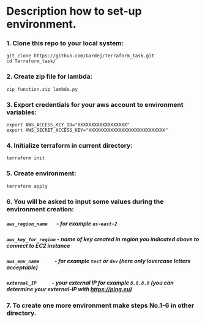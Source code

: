 # Description how to set-up environment.

### 1. Clone this repo to your local system:
```
git clone https://github.com/Gardej/Terraform_task.git
cd Terraform_task/
```
### 2. Create zip file for lambda:
```
zip function.zip lambda.py
```
### 3. Export credentials for your aws account to environment variables:
```
export AWS_ACCESS_KEY_ID="XXXXXXXXXXXXXXXXXX"
export AWS_SECRET_ACCESS_KEY="XXXXXXXXXXXXXXXXXXXXXXXXXXXX"
```
### 4. Initialize terraform in current directory:
```
terraform init
```
### 5. Create environment:
```
terraform apply
```
### 6. You will be asked to input some values during the environment creation:

##### `aws_region_name`     &nbsp;&nbsp;&nbsp;&nbsp;&nbsp; - for example `us-east-2`
##### `aws_key_for_region`  - name of key created in region you indicated above to connect to EC2 instance
##### `aws_env_name`        &nbsp;&nbsp;&nbsp;&nbsp;&nbsp;&nbsp;&nbsp;&nbsp;&nbsp;&nbsp; - for example `test` or `dev` (here only lovercase letters acceptable)
##### `external_IP`         &nbsp;&nbsp;&nbsp;&nbsp;&nbsp;&nbsp;&nbsp;&nbsp;&nbsp;&nbsp; - your external IP for example `8.8.8.8` (you can determine your external-IP with https://ping.eu)

### 7. To create one more environment make steps No.1-6 in other directory.
 

